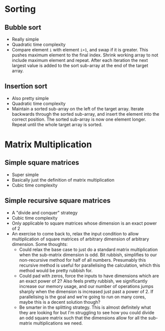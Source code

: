# Sorting
## Bubble sort
- Really simple
- Quadratic time complexity
- Compare element `i` with element `i+1`, and swap if it is greater. This pushes maximum element to the final index. Shrink working array to not include maximum element and repeat. After each iteration the next largest value is added to the sort sub-array at the end of the target array. 

## Insertion sort
- Also pretty simple
- Quadratic time complexity
- Maintain a sorted sub-array on the left of the target array. Iterate backwards through the sorted sub-array, and insert the element into the correct position. The sorted sub-array is now one element longer. Repeat until the whole target array is sorted.

# Matrix Multiplication
## Simple square matrices
- Super simple
- Basically just the definition of matrix multiplication
- Cubic time complexity

## Simple recursive square matrices
- A "divide and conquer" strategy
- Cubic time complexity
- Only applicable to square matrices whose dimension is an exact power of 2 
- An exercise to come back to, relax the input condition to allow multiplication of square matrices of arbitrary dimension of arbitrary dimension. Some thoughts:
    - Could relax the base case to just do a standard matrix multiplication when the sub-matrix dimension is odd. Bit rubbish, simplifies to our non-recursive method for half of all numbers. Presumably this recursive method is useful for parallelising the calculation, which this method would be pretty rubbish for.
    - Could pad with zeros, force the inputs to have dimensions which are an exact power of 2? Also feels pretty rubbish, we significantly increase our memory usage, and our number of operations jumps sharply when the dimension is increased just past a power of 2. If parallelising is the goal and we're going to run on many cores, maybe this is a decent solution though? 
    - Be smarter in the splitting strategy. This is almost definitely what they are looking for but I'm struggling to see how you could divide an odd square matrix such that the dimensions allow for all the sub-matrix multiplications we need.
